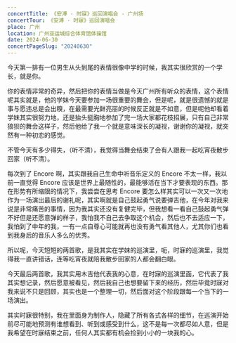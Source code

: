 ```yaml
---
concertTitle: 《安溥 · 时寐》巡回演唱会 - 广州场
concertTour: 《安溥 · 时寐》巡回演唱会
place: 广州
location: 广州亚运城综合体育馆体操馆
date: 2024-06-30
concertPageSlug: "20240630"
---
```

今天第一排有一位男生从头到尾的表情很像中学的时候，我其实很欣赏的一个学长，就是你。

你的表情非常的奇异，然后把你的表情当做是今天广州所有听众的表情，这个表情呢其实就是，他的学妹今天要参加一场很重要的舞会，但是呢，就是很遗憾的就是事与愿违总是会出糗，在最需要光鲜亮丽的时候反正就是不如意，但是呢他却看着学妹其实很努力地，还是抬头挺胸地参加了完一场大家都花枝招展，只有自己非常狼狈的舞会这样子，然后他给了我一个就是意味深长的凝视，谢谢你的凝视，就突然有一种初恋的感觉。

不管今天有多少得失，（听不清），我觉得当舞会结束了会有人跟我一起吃宵夜散步回家（听不清）。

每次到了 Encore 啊，其实跟我自己生命中听音乐定义的 Encore 不太一样，我以前一直觉得 Encore 应该是世界上最随性的，最能够活在当下才要表现的东西。那在形势有所缩限的情况下，我尝尝在思考 Encore 要怎么样其实可以一次又一次地作为一场演出最后的谢礼呢，其实啊就是自己鼓起勇气说要弹吉他，在今年对我来说是非常痛苦的事情，因为我其实还没有复健完毕，但我想看一看自己鼓起勇气弹不好但是还愿意弹的样子，我怕我不自己去争取这个机会，然后也不去适应一下，我怕到了中年的我，一有一点自尊心可能就再也没有勇气看其他人，尤其你们也看到我身后的音乐人多么的优秀。

所以呢，今天短短的两首歌，是我其实在学妹的巡演里，呃，时寐的巡演里，我觉得我一直讲错话，连等吃宵夜就陪我散步回家的人都会翻白眼。

今天最后两首歌，我其实用木吉他代表我的心意，在时寐的巡演里面，它代表了我其实想记录，然后愿意被看见，然后我自己也想要留下来的经历，然后毕竟时寐对我来说不只是回顾，其实也是一个整理一切，然后面对这个阶段跟每一个当下的一场演出。

其实时寐很特别，我在里面身为制作人，隐藏了所有各式各样的细节，在巡演开始前尽可能地预测有谁想看到、听到或感受到什么，这不是每一次都尽如人意，但是我希望在时寐结束之前，任何人其实都有机会捡到小小的一块我的心。